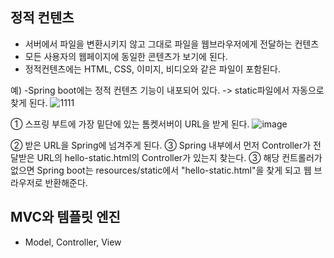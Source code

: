 __정적 컨텐츠__
------------------------
- 서버에서 파일을 변환시키지 않고 그대로 파일을 웹브라우저에게 전달하는 컨텐츠
- 모든 사용자의 웹페이지에 동일한 콘텐츠가 보기에 된다.
- 정적컨텐츠에는 HTML, CSS, 이미지, 비디오와 같은 파일이 포함된다.

예)
-Spring boot에는 정적 컨텐츠 기능이 내포되어 있다. -> static파일에서 자동으로 찾게 된다.
![1111](https://user-images.githubusercontent.com/96917871/151362193-8647ded1-2625-46e8-9eb1-b37f78180a2e.PNG)

① 스프링 부트에 가장 밑단에 있는 톰켓서버이 URL을 받게 된다.
![image](https://user-images.githubusercontent.com/96917871/151364475-971538e8-3162-48d5-8075-5584e7fb3a24.png)

② 받은 URL을 Spring에 넘겨주게 된다.
③ Spring 내부에서 먼저 Controller가 전달받은 URL의 hello-static.html의 Controller가 있는지 찾는다.
③ 해당 컨트롤러가 없으면 Spring boot는 resources/static에서 "hello-static.html"을 찾게 되고 웹 브라우저로 반환해준다.

__MVC와 템플릿 엔진__
-------------------------
- Model, Controller, View



